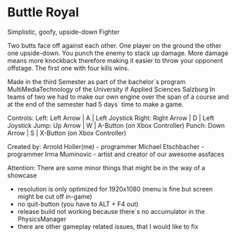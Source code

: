 # Buttle Royal
Simplistic, goofy, upside-down Fighter

Two butts face off against each other. One player on the ground the other one upside-down. You punch the enemy to stack up damage. More damage means more knockback therefore making it easier to throw your opponent offstage. The first one with four kills wins. 

Made in the third Semester as part of the bachelor´s program MultiMediaTechnology of the University if Applied Sciences Salzburg
In teams of two we had to make our own engine over the span of a course and at the end of the semester had 5 days´ time to make a game.

Controls:
Left:	Left Arrow	| A | Left Joystick
Right:	Right Arrow | D | Left Joystick
Jump:	Up Arrow 	| W | A-Button (on Xbox Controller)
Punch:	Down Arrow	| S | X-Button (on Xbox Controller)

Created by:
Arnold Holler(me) - programmer
Michael Etschbacher - programmer
Irma Muminovic - artist and creator of our awesome assfaces

Attention:
There are some minor things that might be in the way of a showcase
* resolution is only optimized for 1920x1080 (menu is fine but screen might be cut off in-game)
* no quit-button (you have to ALT + F4 out)
* release build not working because there´s no accumulator in the PhysicsManager
* there are other gameplay related issues, that I would like to fix